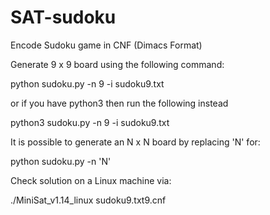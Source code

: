 # SAT-sudoku

Encode Sudoku game in CNF (Dimacs Format)

Generate 9 x 9 board using the following command:

python sudoku.py -n 9 -i sudoku9.txt

or if you have python3 then run the following instead

python3 sudoku.py -n 9 -i sudoku9.txt

It is possible to generate an N x N board by replacing 'N' for:

python sudoku.py -n 'N'

Check solution on a Linux machine via:

./MiniSat_v1.14_linux sudoku9.txt9.cnf